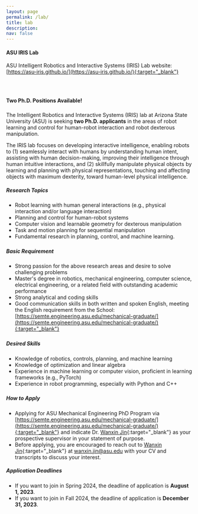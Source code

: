 ```yaml
---
layout: page
permalink: /lab/
title: lab 
description:
nav: false
---
```




#### **ASU IRIS Lab**


ASU Intelligent Robotics and Interactive Systems (IRIS) Lab website:
[https://asu-iris.github.io/](https://asu-iris.github.io/){:target="_blank"}


<p style="margin-bottom:1.6cm"> </p>


#### **Two Ph.D. Positions Available!**

<p style="margin-bottom:0.6cm"> </p>

The Intelligent Robotics and Interactive Systems (IRIS) lab at Arizona State University (ASU) is seeking **two Ph.D. applicants** in the areas of robot learning and control for human-robot interaction and robot dexterous manipulation.


The IRIS lab focuses on developing interactive intelligence, enabling robots to (1) seamlessly interact with humans by understanding human intent, assisting with human decision-making, improving their intelligence through human intuitive interactions, and (2) skillfully manipulate physical objects by learning and planning with physical representations, touching and affecting objects with maximum dexterity, toward human-level physical intelligence. 


##### **Research Topics**
- Robot learning with human general interactions (e.g., physical interaction and/or language interaction)
- Planning and control for human-robot systems
- Computer vision and learnable geometry for dexterous manipulation
- Task and motion planning for sequential manipulation
- Fundamental research  in planning, control, and machine learning.

<p style="margin-bottom:0.6cm"> </p>

##### **Basic Requirement**
- Strong passion for the above research areas and desire to solve challenging problems
- Master's degree in robotics, mechanical engineering, computer science, electrical engineering, or a related field with outstanding academic performance
- Strong analytical and coding skills
- Good communication skills in both written and spoken English, meeting the English requirement from the School: [https://semte.engineering.asu.edu/mechanical-graduate/](https://semte.engineering.asu.edu/mechanical-graduate/){:target="_blank"}

<p style="margin-bottom:0.6cm"> </p>

##### **Desired Skills**
- Knowledge of robotics, controls, planning, and machine learning
- Knowledge of optimization and linear algebra
- Experience in machine learning or computer vision, proficient in learning frameworks (e.g., PyTorch)
- Experience in robot programming, especially with Python and C++

<p style="margin-bottom:0.6cm"> </p>


##### **How to Apply**

- Applying for ASU Mechanical Engineering PhD Program via [https://semte.engineering.asu.edu/mechanical-graduate/](https://semte.engineering.asu.edu/mechanical-graduate/){:target="_blank"} and indicate Dr. [Wanxin Jin](https://wanxnijin.github.io){:target="_blank"} as your prospective supervisor in your statement of purpose. 
- Before applying, you are encouraged to reach out to [Wanxin Jin](https://wanxnijin.github.io){:target="_blank"}  at [wanxin.jin@asu.edu](wanxin.jin@asu.edu) with your CV and transcripts to discuss your interest.


##### **Application Deadlines**

- If you want to join in Spring 2024, the deadline of application is **August 1, 2023**.
- If you want to join in Fall 2024, the deadline of application is **December 31, 2023**.
